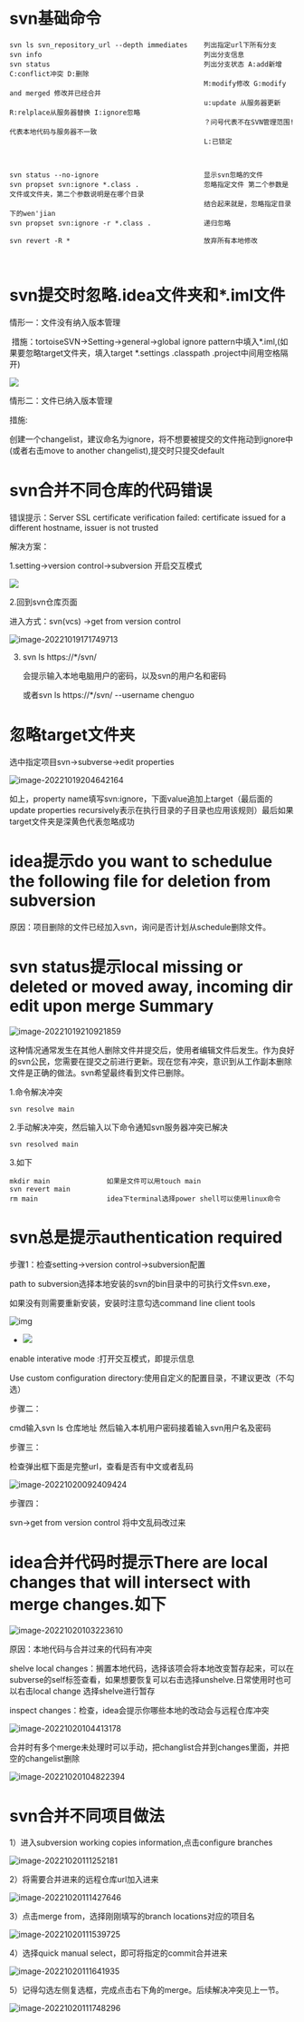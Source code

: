 # svn基础命令

```
svn ls svn_repository_url --depth immediates	列出指定url下所有分支
svn info										列出分支信息
svn status										列出分支状态 A:add新增 C:conflict冲突 D:删除
												M:modify修改 G:modify and merged 修改并已经合并
												u:update 从服务器更新 R:relplace从服务器替换 I:ignore忽略
												？问号代表不在SVN管理范围!代表本地代码与服务器不一致
												L:已锁定
												
												
												
svn status --no-ignore							显示svn忽略的文件
svn propset svn:ignore *.class .				忽略指定文件 第二个参数是文件或文件夹，第二个参数说明是在哪个目录
												结合起来就是，忽略指定目录下的wen'jian
svn propset svn:ignore -r *.class .				递归忽略

svn revert -R * 								放弃所有本地修改



```

# svn提交时忽略.idea文件夹和*.iml文件

情形一：文件没有纳入版本管理

​		措施：tortoiseSVN->Setting->general->global ignore pattern中填入*.iml,(如果要忽略target文件夹，填入target *.settings .classpath .project中间用空格隔开)

![](D:\dev\idea\snippets-lab\idea\images\image-20221009110312254.png)

情形二：文件已纳入版本管理

措施: 

创建一个changelist，建议命名为ignore，将不想要被提交的文件拖动到ignore中(或者右击move to another changelist),提交时只提交default

# svn合并不同仓库的代码错误

错误提示：Server SSL certificate verification failed: certificate issued for a different hostname, issuer is not trusted

解决方案：

1.setting->version control->subversion 开启交互模式

![](D:\dev\idea\snippets-lab\idea\images\image-20221019171337240.png)

2.回到svn仓库页面

进入方式：svn(vcs) ->get from version control

![image-20221019171749713](D:\dev\idea\snippets-lab\idea\images\image-20221019171749713.png)

3. svn ls https://*/svn/ 

   会提示输入本地电脑用户的密码，以及svn的用户名和密码

   或者svn ls https://*/svn/  --username chenguo

# 忽略target文件夹

选中指定项目svn->subverse->edit properties

![image-20221019204642164](D:\dev\idea\snippets-lab\idea\images\image-20221019204642164.png)

如上，property name填写svn:ignore，下面value追加上target（最后面的update properties recursively表示在执行目录的子目录也应用该规则）最后如果target文件夹是深黄色代表忽略成功

# idea提示do you want to schedulue the following file for deletion from subversion

原因：项目删除的文件已经加入svn，询问是否计划从schedule删除文件。

# svn status提示local missing or deleted or moved away, incoming dir edit upon merge Summary

![image-20221019210921859](D:\dev\idea\snippets-lab\idea\images\image-20221019210921859.png)

这种情况通常发生在其他人删除文件并提交后，使用者编辑文件后发生。作为良好的svn公民，您需要在提交之前进行更新。现在您有冲突，意识到从工作副本删除文件是正确的做法。svn希望最终看到文件已删除。

1.命令解决冲突

````
svn resolve main
````

2.手动解决冲突，然后输入以下命令通知svn服务器冲突已解决

````
svn resolved main
````

3.如下

````
mkdir main 				如果是文件可以用touch main
svn revert main
rm main					idea下terminal选择power shell可以使用linux命令
````



# svn总是提示authentication required

步骤1：检查setting->version control->subversion配置

path to subversion选择本地安装的svn的bin目录中的可执行文件svn.exe，

如果没有则需要重新安装，安装时注意勾选command line client tools

![img](D:\dev\idea\snippets-lab\idea\images\70)

* ![](D:\dev\idea\snippets-lab\idea\images\image-20221019222352215.png)

enable interative mode :打开交互模式，即提示信息

Use custom configuration directory:使用自定义的配置目录，不建议更改（不勾选）

步骤二：

cmd输入svn ls 仓库地址			然后输入本机用户密码接着输入svn用户名及密码

步骤三：

检查弹出框下面是完整url，查看是否有中文或者乱码

![image-20221020092409424](D:\dev\idea\snippets-lab\idea\images\image-20221020092409424.png)

步骤四：

svn->get from version control 将中文乱码改过来

# idea合并代码时提示There are local changes that will intersect with merge changes.如下

![image-20221020103223610](D:\dev\idea\snippets-lab\idea\images\image-20221020103223610.png)

原因：本地代码与合并过来的代码有冲突

shelve local changes：搁置本地代码，选择该项会将本地改变暂存起来，可以在subverse的self标签查看，如果想要恢复可以右击选择unshelve.日常使用时也可以右击local change 选择shelve进行暂存

inspect changes：检查，idea会提示你哪些本地的改动会与远程仓库冲突

![image-20221020104413178](D:\dev\idea\snippets-lab\idea\images\image-20221020104413178.png)

合并时有多个merge未处理时可以手动，把changlist合并到changes里面，并把空的changelist删除

![image-20221020104822394](D:\dev\idea\snippets-lab\idea\images\image-20221020104822394.png)

# svn合并不同项目做法

1）进入subversion working copies information,点击configure branches

![image-20221020111252181](D:\dev\idea\snippets-lab\idea\images\image-20221020111252181.png)

2）将需要合并进来的远程仓库url加入进来

![image-20221020111427646](D:\dev\idea\snippets-lab\idea\images\image-20221020111427646.png)

3）点击merge from，选择刚刚填写的branch locations对应的项目名

![image-20221020111539725](D:\dev\idea\snippets-lab\idea\images\image-20221020111539725.png)

4）选择quick manual select，即可将指定的commit合并进来

![image-20221020111641935](D:\dev\idea\snippets-lab\idea\images\image-20221020111641935.png)

5）记得勾选左侧复选框，完成点击右下角的merge。后续解决冲突见上一节。

![image-20221020111748296](D:\dev\idea\snippets-lab\idea\images\image-20221020111748296.png)
